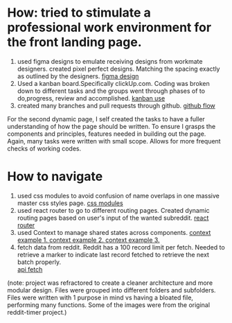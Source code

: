 # How: tried to stimulate a professional work environment for the front landing page.
1. used figma designs to emulate receiving designs from workmate designers. created pixel perfect designs.
Matching the spacing exactly as outlined by the designers. [figma design](reddit-timer-DOCS/figmaScreenShot.jpg)
2. Used a kanban board.Specifically clickUp.com. Coding was broken down to different tasks and the groups went through
phases of to do,progress, review and accomplished. [kanban use](redditTimerRefractored/reddit-timer-DOCS/clickUpKanban.jpg)
3. created many branches and pull requests through github. [github flow](redditTimerRefractored/reddit-timer-DOCS/branchesPullRequests.jpg)

For the second dynamic page, I self created the tasks to have a fuller understanding of how the page should be 
written. To ensure I grasps the components and principles, features needed in building out the page. Again, many
tasks were written with small scope.  Allows for more frequent checks of working codes.

# How to navigate

1. used css modules to avoid confusion of name overlaps in one massive master css styles page.
[css modules](redditTimerRefractored/reddit-timer-DOCS/cssModules.jpg)
2. used react router to go to different routing pages. Created dynamic routing pages based on user's input
of the wanted subreddit. [react router](redditTimerRefractored/reddit-timer-DOCS/reactRouter.jpg)
3. used Context to manage shared states across components.
[context example 1. ](redditTimerRefractored/reddit-timer-DOCS/context1.jpg)
[context example 2. ](redditTimerRefractored/reddit-timer-DOCS/context2.jpg)
[context example 3.](redditTimerRefractored/reddit-timer-DOCS/context3.jpg)
4. fetch data from reddit. Reddit has a 100 record limit per fetch. Needed to retrieve a marker to indicate
last record fetched to retrieve the next batch properly.  
[api fetch](redditTimerRefractored/reddit-timer-DOCS/apiFetch.jpg)

  
  (note: project was refractored to create a cleaner architecture and more modular design. Files were grouped into different folders and subfolders. Files were written 
  with 1 purpose in mind vs having a bloated file, performing many functions. Some of the images were from the original reddit-timer project.)

